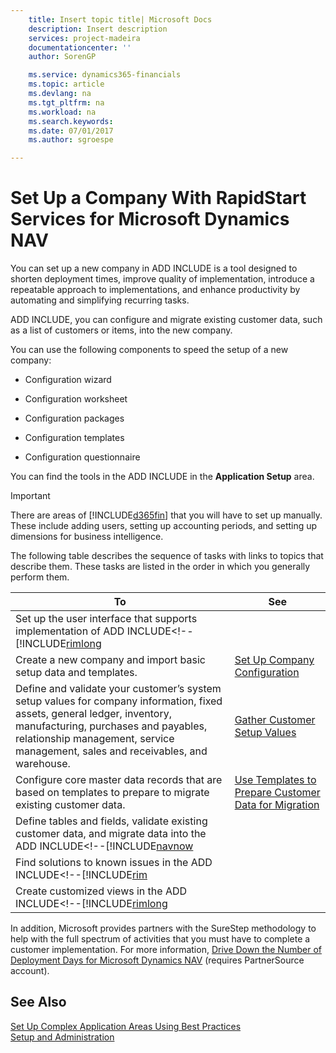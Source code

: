 ```yaml
---
    title: Insert topic title| Microsoft Docs
    description: Insert description
    services: project-madeira
    documentationcenter: ''
    author: SorenGP

    ms.service: dynamics365-financials
    ms.topic: article
    ms.devlang: na
    ms.tgt_pltfrm: na
    ms.workload: na
    ms.search.keywords:
    ms.date: 07/01/2017
    ms.author: sgroespe

---
```

# Set Up a Company With RapidStart Services for Microsoft Dynamics NAV
You can set up a new company in ADD INCLUDE<!--[!INCLUDE[navnow](../../includes/rim_md.md)]--> is a tool designed to shorten deployment times, improve quality of implementation, introduce a repeatable approach to implementations, and enhance productivity by automating and simplifying recurring tasks.  
  
 ADD INCLUDE<!--[!INCLUDE[rim](../../includes/rim_md.md)]-->, you can configure and migrate existing customer data, such as a list of customers or items, into the new company.  
  
 You can use the following components to speed the setup of a new company:  
  
-   Configuration wizard  
  
-   Configuration worksheet  
  
-   Configuration packages  
  
-   Configuration templates  
  
-   Configuration questionnaire  
  
 You can find the tools in the ADD INCLUDE<!--[!INCLUDE[rtc](../../includes/rtc_md.md)]--> in the **Application Setup** area.  
  
> [!IMPORTANT]  
>  There are areas of [!INCLUDE[d365fin](../../includes/d365fin_md.md)] that you will have to set up manually. These include adding users, setting up accounting periods, and setting up dimensions for business intelligence.  
  
 The following table describes the sequence of tasks with links to topics that describe them. These tasks are listed in the order in which you generally perform them.  
  
|**To**|**See**|  
|------------|-------------|  
|Set up the user interface that supports implementation of ADD INCLUDE<!--[!INCLUDE[rimlong](../../includes/how-to-use-the-rapidstart-services-role-center-to-track-progress.md)|  
|Create a new company and import basic setup data and templates.|[Set Up Company Configuration](../set-up-company-configuration.md)|  
|Define and validate your customer’s system setup values for company information, fixed assets, general ledger, inventory, manufacturing, purchases and payables, relationship management, service management, sales and receivables, and warehouse.|[Gather Customer Setup Values](../gather-customer-setup-values.md)|  
|Configure core master data records that are based on templates to prepare to migrate existing customer data.|[Use Templates to Prepare Customer Data for Migration](../use-templates-to-prepare-customer-data-for-migration.md)|  
|Define tables and fields, validate existing customer data, and migrate data into the ADD INCLUDE<!--[!INCLUDE[navnow](../../includes/migrate-customer-data.md)|  
|Find solutions to known issues in the ADD INCLUDE<!--[!INCLUDE[rim](../../includes/tips-and-tricks-rapidstart-services.md)|  
|Create customized views in the ADD INCLUDE<!--[!INCLUDE[rimlong](../../includes/how-to-create-custom-company-configuration-packages.md)|  
  
 In addition, Microsoft provides partners with the SureStep methodology to help with the full spectrum of activities that you must have to complete a customer implementation. For more information, [Drive Down the Number of Deployment Days for Microsoft Dynamics NAV](http://go.microsoft.com/fwlink/?LinkId=255256) (requires PartnerSource account).  
  
## See Also  
 [Set Up Complex Application Areas Using Best Practices](../set-up-complex-application-areas-using-best-practices.md)   
 [Setup and Administration](../setup-and-administration.md)